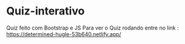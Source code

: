 # Quiz-interativo
Quiz feito com Bootstrap e JS
Para ver o Quiz rodando entre no link : https://determined-hugle-53b640.netlify.app/

